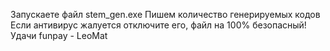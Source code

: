Запускаете файл stem_gen.exe
Пишем количество генерируемых кодов
Если антивирус жалуется отключите его, файл на 100% безопасный!
Удачи
funpay - LeoMat
